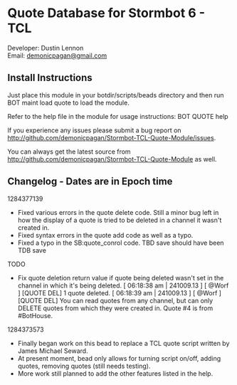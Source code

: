 Quote Database for Stormbot 6 - TCL
===================================
Developer: Dustin Lennon<br />
Email: <demonicpagan@gmail.com>

Install Instructions
--------------------
Just place this module in your botdir/scripts/beads directory and then run BOT maint load quote to load the module.

Refer to the help file in the module for usage instructions: BOT QUOTE help

If you experience any issues please submit a bug report on
<http://github.com/demonicpagan/Stormbot-TCL-Quote-Module/issues>.

You can always get the latest source from <http://github.com/demonicpagan/Stormbot-TCL-Quote-Module> as well.

Changelog - Dates are in Epoch time
-----------------------------------
1284377139

*	Fixed various errors in the quote delete code. Still a minor bug left in how the display of a quote is tried to be deleted in a channel it wasn't created
in.
*	Fixed syntax errors in the quote add code as well as a typo.
*	Fixed a typo in the SB:quote_conrol code. TBD save should have been TDB save

TODO

*	Fix quote deletion return value if quote being deleted wasn't set in the channel in which it's being deleted.
[ 06:18:38 am | 241009.13 ]   [ @Worf ] [QUOTE DEL] 1 quote deleted.
[ 06:18:39 am | 241009.13 ]   [ @Worf ] [QUOTE DEL] You can read quotes from any channel, but can only DELETE quotes from which they were created in. Quote #4 is from #BotHouse.

1284373573

*	Finally began work on this bead to replace a TCL quote script written by James Michael Seward.
*	At present moment, bead only allows for turning script on/off, adding quotes, removing quotes (still needs testing).
*	More work still planned to add the other features listed in the help.